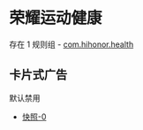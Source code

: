 # 荣耀运动健康

存在 1 规则组 - [com.hihonor.health](/src/apps/com.hihonor.health.ts)

## 卡片式广告

默认禁用

- [快照-0](https://i.gkd.li/i/13759407)
